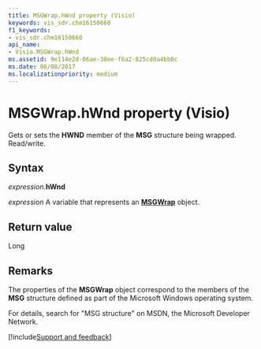```yaml
---
title: MSGWrap.hWnd property (Visio)
keywords: vis_sdr.chm16150660
f1_keywords:
- vis_sdr.chm16150660
api_name:
- Visio.MSGWrap.hWnd
ms.assetid: 9e114e2d-06ae-38ee-f6a2-825cd0a4bb0c
ms.date: 06/08/2017
ms.localizationpriority: medium
---
```



# MSGWrap.hWnd property (Visio)

Gets or sets the **HWND** member of the **MSG** structure being wrapped. Read/write.


## Syntax

_expression_.**hWnd**

_expression_ A variable that represents an **[MSGWrap](Visio.MSGWrap.md)** object.


## Return value

Long


## Remarks

The properties of the **MSGWrap** object correspond to the members of the **MSG** structure defined as part of the Microsoft Windows operating system.

For details, search for "MSG structure" on MSDN, the Microsoft Developer Network.

[!include[Support and feedback](~/includes/feedback-boilerplate.md)]